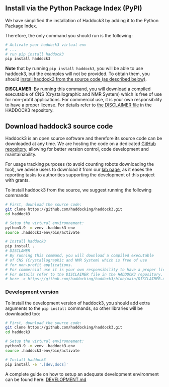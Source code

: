 ## Install via the Python Package Index (PyPI)

We have simplified the installation of Haddock3 by adding it to the Python Package Index.

Therefore, the only command you should run is the following:

```bash
# Activate your haddock3 virtual env
# ...
# run pip install haddock3
pip install haddock3
```

**Note** that by running `pip install haddock3`, you will be able to use haddock3, but the examples will not be provided.
To obtain them, you should [install haddock3 from the source code (as described below)](#download-haddock3-source-code).

**DISCLAMER**:
By running this command, you will download a compiled executable of CNS (Crystallographic and NMR System) which is free of use for non-profit applications.
For commercial use, it is your own responsibility to have a proper license.
For details refer to [the DISCLAIMER file](https://github.com/haddocking/haddock3/blob/main/DISCLAIMER.md) in the HADDOCK3 repository.

## Download haddock3 source code

Haddock3 is an open source software and therefore its source code can be downloaded at any time.
We are hosting the code on a dedicated [GitHub repository](https://github.com/haddocking/haddock3/), allowing for better version control, code development and maintainability.

For usage tracking purposes (to avoid counting robots downloading the tool), we advise users to download it from our [lab page](https://www.bonvinlab.org/software/haddock3/#haddock3-distribution-download), as it eases the reporting tasks to authorities supporting the development of this project with grants.


To install haddock3 from the source, we suggest running the following commands:

```bash
# First, download the source code:
git clone https://github.com/haddocking/haddock3.git
cd haddock3

# Setup the virtural environnement:
python3.9 -m venv .haddock3-env
source .haddock3-env/bin/activate

# Install haddock3
pip install .
# DISCLAMER
# By running this command, you will download a compiled executable 
# of CNS (Crystallographic and NMR System) which is free of use
# for non-profit applications.
# For commercial use it is your own responsibility to have a proper license.
# For details refer to the DISCLAIMER file in the HADDOCK3 repository.
# here -> https://github.com/haddocking/haddock3/blob/main/DISCLAIMER.md
```

### Development version

To install the development version of haddock3, you should add extra arguments to the `pip install` commands, so other libraries will be downloaded too:

```bash
# First, download the source code:
git clone https://github.com/haddocking/haddock3.git
cd haddock3

# Setup the virtural environnement:
python3.9 -m venv .haddock3-env
source .haddock3-env/bin/activate

# Install haddock3
pip install -e '.[dev,docs]'
```

A complete guide on how to setup an adequate development environment can be found here: [DEVELOPMENT.md](https://github.com/haddocking/haddock3/blob/main/DEVELOPMENT.md)
